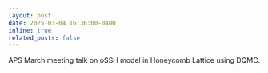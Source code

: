 ```yaml
---
layout: post
date: 2025-03-04 16:36:00-0400
inline: true
related_posts: false
---
```


APS March meeting talk on oSSH model in Honeycomb Lattice using DQMC.
